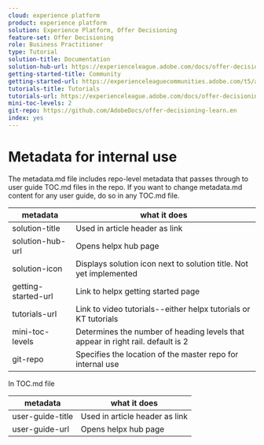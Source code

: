 ```yaml
---
cloud: experience platform
product: experience platform
solution: Experience Platform, Offer Decisioning
feature-set: Offer Decisioning
role: Business Practitioner
type: Tutorial
solution-title: Documentation
solution-hub-url: https://experienceleague.adobe.com/docs/offer-decisioning/using/offer-decisioning-home.html
getting-started-title: Community
getting-started-url: https://experienceleaguecommunities.adobe.com/t5/adobe-experience-platform/ct-p/adobe-experience-platform-community
tutorials-title: Tutorials
tutorials-url: https://experienceleague.adobe.com/docs/offer-decisioning-learn/tutorials/overview.html
mini-toc-levels: 2
git-repo: https://github.com/AdobeDocs/offer-decisioning-learn.en
index: yes
---
```


# Metadata for internal use

The metadata.md file includes repo-level metadata that passes through to user guide TOC.md files in the repo. If you want to change metadata.md content for any user guide, do so in any TOC.md file.

| metadata | what it does |
|--- |--- |
| solution-title | Used in article header as link |
| solution-hub-url | Opens helpx hub page |
| solution-icon | Displays solution icon next to solution title. Not yet implemented |
| getting-started-url | Link to helpx getting started page |
| tutorials-url | Link to video tutorials--either helpx tutorials or KT tutorials |
| mini-toc-levels | Determines the number of heading levels that appear in right rail. default is 2 |
| git-repo | Specifies the location of the master repo for internal use |

In TOC.md file

| metadata | what it does |
|--- |--- |
| user-guide-title | Used in article header as link |
| user-guide-url | Opens helpx hub page |
